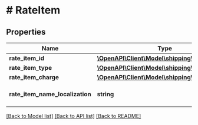 # # RateItem

## Properties

Name | Type | Description | Notes
------------ | ------------- | ------------- | -------------
**rate_item_id** | [**\OpenAPI\Client\Model\shipping\RateItemID**](RateItemID.md) |  | [optional]
**rate_item_type** | [**\OpenAPI\Client\Model\shipping\RateItemType**](RateItemType.md) |  | [optional]
**rate_item_charge** | [**\OpenAPI\Client\Model\shipping\Currency**](Currency.md) |  | [optional]
**rate_item_name_localization** | **string** | Used for the localization. | [optional]

[[Back to Model list]](../../README.md#models) [[Back to API list]](../../README.md#endpoints) [[Back to README]](../../README.md)
